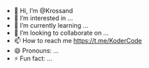 - 👋 Hi, I’m @Krossand
- 👀 I’m interested in ...
- 🌱 I’m currently learning ...
- 💞️ I’m looking to collaborate on ...
- 📫 How to reach me https://t.me/KoderCode
- 😄 Pronouns: ...
- ⚡ Fun fact: ...

<!---
Krossand/Krossand is a ✨ special ✨ repository because its `README.md` (this file) appears on your GitHub profile.
You can click the Preview link to take a look at your changes.
--->

